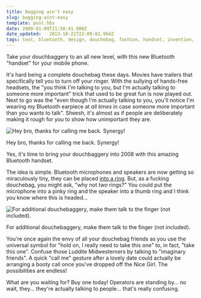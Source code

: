 ```yaml
---
title: Bagging ain't easy
slug: bagging-aint-easy
template: post.hbs
date: 2008-01-09T21:50:41.000Z
date_updated:   2013-10-21T22:09:02.964Z
tags: text, bluetooth, design, douchebag, fashion, handset, invention, ring
---
```


Take your douchbaggery to an all new level, with this new Bluetooth "handset" for your mobile phone.<!--more-->

It's hard being a complete douchebag these days. Movies have trailers that specifically tell you to turn off your ringer. With the sullying of hands-free headsets, the "you think I'm talking to you, but I'm actually talking to someone more important" trick that used to be great fun is now played out. Next to go was the "even though I'm actually talking to you, you'll notice I'm wearing my Bluetooth earpiece at <em>all times</em> in case someone more important than you wants to talk". Sheesh, it's almost as if people are deliberately making it rough for you to show how unimportant they are.

<div class="figure right">
<img src="/wp-content/uploads/2008/01/ring-2.jpg" alt="Hey bro, thanks for calling me back. Synergy!" />
<p class="caption">Hey bro, thanks for calling me back. Synergy!</p>
</div>

Yes, it's time to bring your douchbaggery into 2008 with this amazing Bluetooth handset.

The idea is simple. Bluetooth microphones and speakers are now getting so miraculously tiny, they can be placed <a href="http://www.intoiphone.com/2007/09/07/iring-the-bluetooth-ring-concept-for-iphones-ipods.html" title="The iRing by Victor Soto">into a ring</a>. But, as a fucking douchebag, you might ask, "why not <em>two</em> rings?" You could put the microphone into a pinky ring and the speaker into a thumb ring and I think you know where this is headed...

<div class="figure left">
<img src="/wp-content/uploads/2008/01/ring-3.jpg" alt="For additional douchebaggery, make them talk to the finger (not included)." />
<p class="caption">For additional douchebaggery, make them talk to the finger (not included).</p>
</div>

You're once again the envy of all your douchebag friends as you use the universal symbol for "hold on, I really need to take this one" to, in fact, "take this one". Confuse those Luddite Midwesterners by talking to "imaginary friends". A quick "call me" gesture after a lovely date could actually be arranging a booty call once you've dropped off the Nice Girl. The possibilities are endless!

What are you waiting for? Buy one today! Operators are standing by... no wait, they... they're actually talking to people... that's really confusing.
